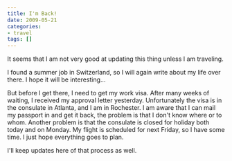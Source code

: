 ```yaml
---
title: I'm Back!
date: 2009-05-21
categories:
- travel
tags: []
---
```

It seems that I am not very good at updating this thing unless I am traveling.

I found a summer job in Switzerland, so I will again write about my life over there. I hope it will be interesting...

But before I get there, I need to get my work visa. After many weeks of waiting, I received my approval letter yesterday. Unfortunately the visa is in the consulate in Atlanta, and I am in Rochester. I am aware that I can mail my passport in and get it back, the problem is that I don't know where or to whom. Another problem is that the consulate is closed for holiday both today and on Monday. My flight is scheduled for next Friday, so I have some time. I just hope everything goes to plan.

I'll keep updates here of that process as well.
